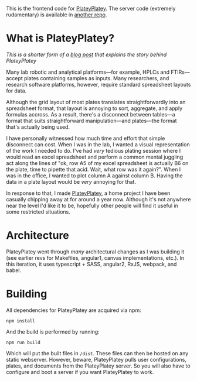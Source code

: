 This is the frontend code for
[PlateyPlatey](http://plateyplatey.com). The server code (extremely
rudamentary) is available in [another repo](https://github.com/AdamK117/plateyplatey-server).

# What is PlateyPlatey?

*This is a shorter form of a [blog post](
 http://www.adamkewley.com/programming/2016/10/18/platey-platey.html)
 that explains the story behind PlateyPlatey*

Many lab robotic and analytical platforms—for example, HPLCs and
FTIRs—accept plates containing samples as inputs. Many researchers,
and research software platforms, however, require standard spreadsheet
layouts for data.

Although the grid layout of most plates translates straightforwardly
into an spreadsheet format, that layout is annoying to sort,
aggregate, and apply formulas accross. As a result, there's a
disconnect between tables—a format that suits straightforward
manipulation—and plates—the format that's actually being used.

I have personally witnessed how much time and effort that simple
disconnect can cost. When I was in the lab, I wanted a visual
representation of the work I needed to do. I've had *very* tedious
plating session where I would read an excel spreadsheet and perform a
common mental juggling act along the lines of "ok, row A5 of my excel
spreadsheet is actually B6 on the plate, time to pipette that
acid. Wait, what row was it again?". When I was in the office, I
wanted to plot column A against column B. Having the data in a plate
layout would be *very* annoying for that.

In response to that, I made [PlateyPlatey](http://plateyplatey.com), a
home project I have been casually chipping away at for around a year
now. Although it's not anywhere near the level I'd like it to be,
hopefully other people will find it useful in some restricted
situations.

# Architecture

PlateyPlatey went through *many* architectural changes as I was
building it (see earlier revs for Makefiles, angular1, canvas
implementations, etc.). In this iteration, it uses typescript + SASS,
angular2, RxJS, webpack, and babel.

# Building

All dependencies for PlateyPlatey are acquired via npm:

```
npm install
```

And the build is performed by running:

```
npm run build
```

Which will put the built files in `/dist`. These files can then be
hosted on any static webserver. However, beware, PlateyPlatey pulls
user configurations, plates, and documents from the PlateyPlatey
server. So you will also have to configure and boot a server if you
want PlateyPlatey to work.
